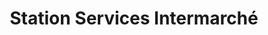 ---
title: "Station Services Intermarché"
url: /pont-de-roide-vermondans/station-services-intermarche/
shop: gaz
---